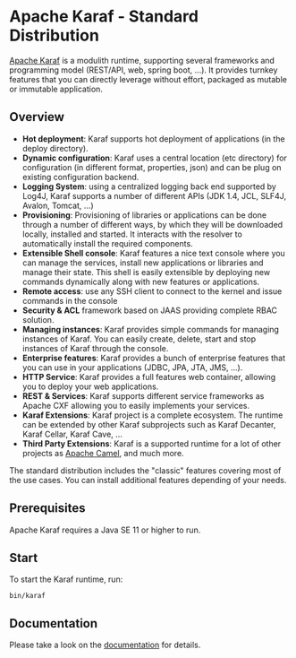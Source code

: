 <!--
    Licensed to the Apache Software Foundation (ASF) under one
    or more contributor license agreements.  See the NOTICE file
    distributed with this work for additional information
    regarding copyright ownership.  The ASF licenses this file
    to you under the Apache License, Version 2.0 (the
    "License"); you may not use this file except in compliance
    with the License.  You may obtain a copy of the License at

      http://www.apache.org/licenses/LICENSE-2.0

    Unless required by applicable law or agreed to in writing,
    software distributed under the License is distributed on an
    "AS IS" BASIS, WITHOUT WARRANTIES OR CONDITIONS OF ANY
    KIND, either express or implied.  See the License for the
    specific language governing permissions and limitations
    under the License.
-->

# Apache Karaf - Standard Distribution

[Apache Karaf](https://karaf.apache.org) is a modulith runtime, supporting several frameworks and programming model (REST/API, web, spring boot, ...).
It provides turnkey features that you can directly leverage without effort, packaged as mutable or immutable application.

## Overview

* **Hot deployment**: Karaf supports hot deployment of applications (in the deploy directory).
* **Dynamic configuration**: Karaf uses a central location (etc directory) for configuration
  (in different format, properties, json) and can be plug on existing configuration backend.
* **Logging System**: using a centralized logging back end supported by Log4J, Karaf
  supports a number of different APIs (JDK 1.4, JCL, SLF4J, Avalon, Tomcat, ...)
* **Provisioning**: Provisioning of libraries or applications can be done through a number of
  different ways, by which they will be downloaded locally, installed and started. It interacts
  with the resolver to automatically install the required components.
* **Extensible Shell console**: Karaf features a nice text console where you can manage the
  services, install new applications or libraries and manage their state. This shell is easily
  extensible by deploying new commands dynamically along with new features or applications.
* **Remote access**: use any SSH client to connect to the kernel and issue commands in the console
* **Security & ACL** framework based on JAAS providing complete RBAC solution.
* **Managing instances**: Karaf provides simple commands for managing instances of Karaf.
  You can easily create, delete, start and stop instances of Karaf through the console.
* **Enterprise features**: Karaf provides a bunch of enterprise features that you can use in your applications (JDBC, JPA, JTA, JMS, ...).
* **HTTP Service**: Karaf provides a full features web container, allowing you to deploy your web applications.
* **REST & Services**: Karaf supports different service frameworks as Apache CXF allowing you to easily implements your services.
* **Karaf Extensions**: Karaf project is a complete ecosystem. The runtime can be extended by other Karaf subprojects such as Karaf Decanter, Karaf Cellar, Karaf Cave, ...
* **Third Party Extensions**: Karaf is a supported runtime for a lot of other projects as [Apache Camel](https://camel.apache.org), and much more.

The standard distribution includes the "classic" features covering most of the use cases. You can install additional features depending
of your needs.
 
## Prerequisites

Apache Karaf requires a Java SE 11 or higher to run.

## Start

To start the Karaf runtime, run:

```
bin/karaf
```

## Documentation

Please take a look on the [documentation](https://karaf.apache.org/manual/latest/) for details.